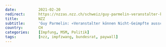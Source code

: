 ```yaml
---
date:          2021-02-20
redirect:      https://nzzas.nzz.ch/schweiz/guy-parmelin-veranstalter-koennen-nicht-geimpfte-ausschliessen-ld.1602925
title:         NZZ
subtitle:      'Guy Parmelin: «Veranstalter können Nicht-Geimpfte ausschliessen»'
country:       CH
categories:    [Impfung, MSM, Politik]
tags:          [nzz, impfzwang, bundesrat, paywall]
---
```

